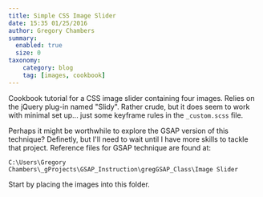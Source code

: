 ```yaml
---
title: Simple CSS Image Slider
date: 15:35 01/25/2016
author: Gregory Chambers
summary:
  enabled: true
  size: 0
taxonomy:
    category: blog
    tag: [images, cookbook]
---
```


Cookbook tutorial for a CSS image slider containing four images. Relies on the
jQuery plug-in named "Slidy". Rather crude, but it does seem to work with minimal set up... just some keyframe rules in the `_custom.scss` file.

Perhaps it might be worthwhile to explore the GSAP version of this technique? Definetly, but I'll need to wait until I have more skills to tackle that project. Reference files for GSAP technique are found at:

```
C:\Users\Gregory Chambers\_gProjects\GSAP_Instruction\gregGSAP_Class\Image Slider
```



Start by placing the images into this folder.
